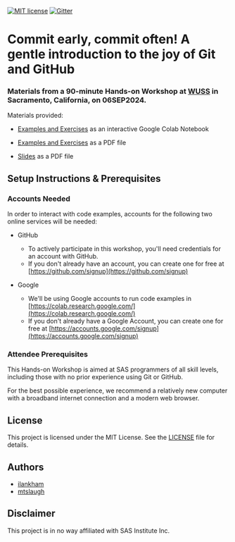 [![MIT license](https://img.shields.io/badge/License-MIT-blue.svg)](LICENSE)  [![Gitter](https://img.shields.io/gitter/room/saspy-bffs/community.svg?color=777777)](https://gitter.im/saspy-bffs/community)


# Commit early, commit often! A gentle introduction to the joy of Git and GitHub


### Materials from a 90-minute Hands-on Workshop at [WUSS](https://www.wuss.org) in Sacramento, California, on 06SEP2024.

Materials provided:

  - [Examples and Exercises](https://colab.research.google.com/drive/1ZL4_U53ybvo7Dc7UcDfalSyFelr2YLN-#offline=true&sandboxMode=true) as an interactive Google Colab Notebook
    
  - [Examples and Exercises](slides/Notebook-Git_HOW-WUSS2024.pdf) as a PDF file

  - [Slides](slides/Slides-Git_HOW-WUSS2024.pdf) as a PDF file


## Setup Instructions & Prerequisites

### Accounts Needed

In order to interact with code examples, accounts for the following two online services will be needed: 

- GitHub
  - To actively participate in this workshop, you'll need credentials for an account with GitHub.
  - If you don't already have an account, you can create one for free at [https://github.com/signup](https://github.com/signup)

- Google
  - We'll be using Google accounts to run code examples in [https://colab.research.google.com/](https://colab.research.google.com/)
  - If you don't already have a Google Account, you can create one for free at [https://accounts.google.com/signup](https://accounts.google.com/signup)


### Attendee Prerequisites

This Hands-on Workshop is aimed at SAS programmers of all skill levels, including those with no prior experience using Git or GitHub.

For the best possible experience, we recommend a relatively new computer with a broadband internet connection and a modern web browser.



## License
This project is licensed under the MIT License. See the [LICENSE](LICENSE) file for details.


## Authors
* [ilankham](https://github.com/ilankham)
* [mtslaugh](https://github.com/mtslaugh)


## Disclaimer

This project is in no way affiliated with SAS Institute Inc.
